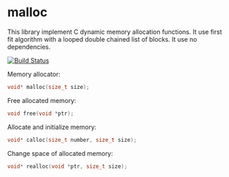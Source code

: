 # malloc #

This library implement C dynamic memory allocation functions.
It use first fit algorithm with a looped double chained list of blocks.
It use no dependencies.

[![Build Status](https://travis-ci.com/yvan-sraka/malloc.svg?token=r9S39DVzZNKVuhr9yRC6&branch=master)](https://travis-ci.com/yvan-sraka/malloc)

Memory allocator:
``` C
void* malloc(size_t size);
```

Free allocated memory:
``` C
void free(void *ptr);
```

Allocate and initialize memory:
``` C
void* calloc(size_t number, size_t size);
```

Change space of allocated memory:
``` C
void* realloc(void *ptr, size_t size);
```
